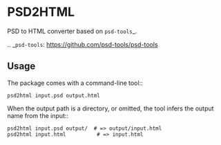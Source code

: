 PSD2HTML
=======

PSD to HTML converter based on `psd-tools`_.

.. _`psd-tools`: https://github.com/psd-tools/psd-tools

Usage
-----

The package comes with a command-line tool::

    psd2html input.psd output.html

When the output path is a directory, or omitted, the tool infers the output
name from the input::

    psd2html input.psd output/  # => output/input.html
    psd2html input.html          # => input.html

